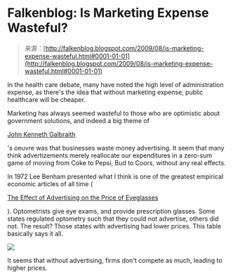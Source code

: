 <!--yml
category: 未分类
date: 2024-05-12 21:51:26
-->

# Falkenblog: Is Marketing Expense Wasteful?

> 来源：[http://falkenblog.blogspot.com/2009/08/is-marketing-expense-wasteful.html#0001-01-01](http://falkenblog.blogspot.com/2009/08/is-marketing-expense-wasteful.html#0001-01-01)

In the health care debate, many have noted the high level of administration expense, as there's the idea that without marketing expense, public healthcare will be cheaper.

Marketing has always seemed wasteful to those who are optimistic about government solutions, and indeed a big theme of

[John Kenneth Galbraith](http://en.wikipedia.org/wiki/John_Kenneth_Galbraith)

's oeuvre was that businesses waste money advertising. It seem that many think advertizements merely reallocate our expenditures in a zero-sum game of moving from Coke to Pepsi, Bud to Coors, without any real effects.

In 1972 Lee Benham presented what I think is one of the greatest empirical economic articles of all time (

[The Effect of Advertising on the Price of Eyeglasses](http://bpp.wharton.upenn.edu/waldfogj/987/readings/benham.pdf)

). Optometrists give eye exams, and provide prescription glasses. Some states regulated optometry such that they could not advertise, others did not. The result? Those states with advertising had lower prices. This table basically says it all.

[![](img/034cd7d3b45581468487cfc20f84649e.png)](https://blogger.googleusercontent.com/img/b/R29vZ2xl/AVvXsEjZ7RKWSiO-RFZokF_Wcrl6hqb87xK0MjBFl-7Bs6CUe90V7a79rKPZYN_aaPlRsK2vdO4RofIE2FwdzIFa6ZzRLYKJLq2eOBIUrOYwKbH4z0oQnE4v2fjnifBEGuqIdok2MdzeRA/s1600-h/benham2.jpg)

It seems that without advertising, firms don't compete as much, leading to higher prices.